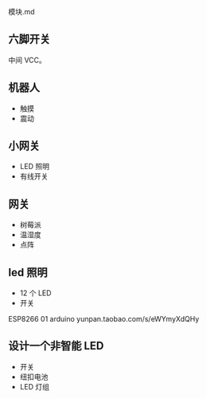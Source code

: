 模块.md

## 六脚开关

中间 VCC。


## 机器人

* 触摸
* 震动


## 小网关

* LED 照明
* 有线开关




## 网关

* 树莓派
* 温湿度
* 点阵




## led 照明

* 12 个 LED
* 开关




ESP8266 01 arduino
yunpan.taobao.com/s/eWYmyXdQHy




## 设计一个非智能 LED

* 开关
* 纽扣电池
* LED 灯组